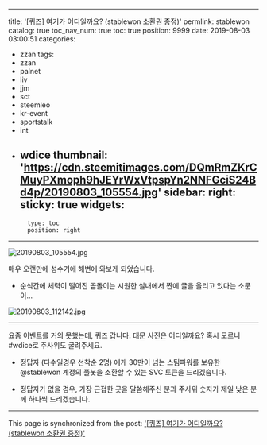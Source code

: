 
---
title: '[퀴즈] 여기가 어디일까요? (stablewon 소환권 증정)'
permlink: stablewon
catalog: true
toc_nav_num: true
toc: true
position: 9999
date: 2019-08-03 03:00:51
categories:
- zzan
tags:
- zzan
- palnet
- liv
- jjm
- sct
- steemleo
- kr-event
- sportstalk
- int
- wdice
thumbnail: 'https://cdn.steemitimages.com/DQmRmZKrCMuyPXmoph9hJEYrWxVtpspYn2NNFGciS24Bd4p/20190803_105554.jpg'
sidebar:
    right:
        sticky: true
widgets:
    -
        type: toc
        position: right
---


![20190803_105554.jpg](https://cdn.steemitimages.com/DQmRmZKrCMuyPXmoph9hJEYrWxVtpspYn2NNFGciS24Bd4p/20190803_105554.jpg)
<br>

매우 오랜만에 성수기에 해변에 와보게 되었습니다. 

* 순식간에 체력이 떨어진 곰돌이는 시원한 실내에서 짠에 글을 올리고 있다는 소문이...

![20190803_112142.jpg](https://cdn.steemitimages.com/DQmc4XPHtzSUWXa6ZKnVuBtt4nejkKauS7DxADfNJH7eqYa/20190803_112142.jpg)

---

요즘 이벤트를 거의 못했는데, 퀴즈 갑니다. 대문 사진은 어디일까요? 혹시 모르니 #wdice로 주사위도 굴려주세요.

* 정답자 (다수일경우 선착순 2명) 에게 30만이 넘는 스팀파워를 보유한 @stablewon 계정의 풀봇을 소환할 수 있는 SVC 토큰을 드리겠습니다.

* 정답자가 없을 경우, 가장 근접한 곳을 말씀해주신 분과 주사위 숫자가 제일 낮은 분께 하나씩 드리겠습니다.

- - -

This page is synchronized from the post: ['[퀴즈] 여기가 어디일까요? (stablewon 소환권 증정)'](https://steemit.com/@glory7/stablewon)
